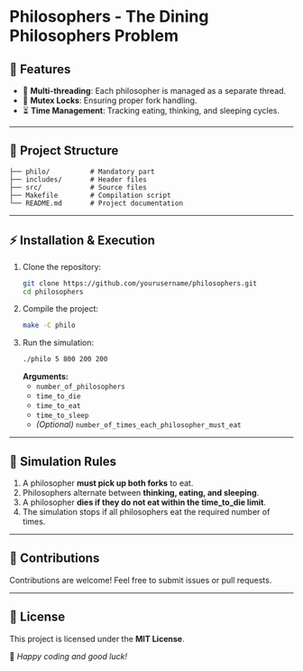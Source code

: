 # Philosophers - The Dining Philosophers Problem

## 📌 Features
- 🧵 **Multi-threading**: Each philosopher is managed as a separate thread.
- 🍴 **Mutex Locks**: Ensuring proper fork handling.
- ⏳ **Time Management**: Tracking eating, thinking, and sleeping cycles.

---
## 📂 Project Structure
```plaintext
├── philo/          # Mandatory part
├── includes/       # Header files
├── src/            # Source files
├── Makefile        # Compilation script
└── README.md       # Project documentation
```
---
## ⚡ Installation & Execution
1. Clone the repository:
   ```sh
   git clone https://github.com/yourusername/philosophers.git
   cd philosophers
   ```
2. Compile the project:
   ```sh
   make -C philo
   ```
3. Run the simulation:
   ```sh
   ./philo 5 800 200 200
   ```
   **Arguments:**
   - `number_of_philosophers`
   - `time_to_die`
   - `time_to_eat`
   - `time_to_sleep`
   - *(Optional)* `number_of_times_each_philosopher_must_eat`

---
## 📜 Simulation Rules
1. A philosopher **must pick up both forks** to eat.
2. Philosophers alternate between **thinking, eating, and sleeping**.
3. A philosopher **dies if they do not eat within the time_to_die limit**.
4. The simulation stops if all philosophers eat the required number of times.

---
## 📢 Contributions
Contributions are welcome! Feel free to submit issues or pull requests.

---
## 📄 License
This project is licensed under the **MIT License**.

🔗 *Happy coding and good luck!*

 
